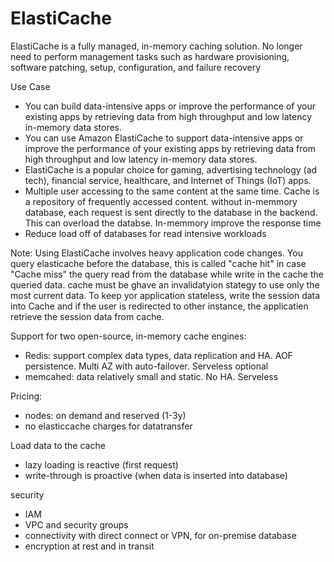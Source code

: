 
# ElastiCache

ElastiCache is a fully managed, in-memory caching solution.
No longer need to perform management tasks such as hardware provisioning, software patching, setup, configuration, and failure recovery

Use Case
- You can build data-intensive apps or improve the performance of your existing apps by retrieving data from high throughput and low latency in-memory data stores.
- You can use Amazon ElastiCache to support data-intensive apps or improve the performance of your existing apps by retrieving data from high throughput and low latency in-memory data stores. 
- ElastiCache is a popular choice for gaming, advertising technology (ad tech), financial service, healthcare, and Internet of Things (IoT) apps.
- Multiple user accessing to the same content at the same time. Cache is a repository of frequently accessed content. without in-memmory database, each request is sent directly to the database in the backend. This can overload the databse. In-memmory improve the response time
- Reduce load off of databases for read intensive workloads

Note: Using ElastiCache involves heavy application code changes. You query elasticache before the database, this is called "cache hit" in case "Cache miss" the query read from the database while write in the cache the queried data. cache must be ghave an invalidatyion stategy to use only the most current data.
To keep yor application stateless, write the session data into Cache and if the user is redirected to other instance, the applicatien retrieve the session data from cache. 

Support for two open-source, in-memory cache engines:
- Redis: support complex data types, data replication and HA. AOF persistence. Multi AZ with auto-failover. Serveless optional
- memcahed: data relatively small and static. No HA. Serveless

Pricing:
- nodes: on demand and reserved (1-3y)
- no elasticcache charges for datatransfer

Load data to the cache
- lazy loading is reactive (first request)
- write-through is proactive (when data is inserted into database)

security
- IAM
- VPC and security groups
- connectivity with direct connect or VPN, for on-premise database
- encryption at rest and in transit

